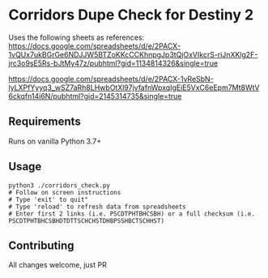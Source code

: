 # Corridors Dupe Check for Destiny 2

Uses the following sheets as references:
https://docs.google.com/spreadsheets/d/e/2PACX-1vQUx7ukBGrGe6NDJJW5BTZoKKcCCKhnpgJp3tQjOxVIkcrS-riJnXKlg2F-jrc3o9sE5Rs-bJtMy47z/pubhtml?gid=1134814326&single=true

https://docs.google.com/spreadsheets/d/e/2PACX-1vReSbN-lyLXPfYyyq3_wSZ7aRh8LHwbOtXl97jvfafnWpxqIgEiE5VxC6eEpm7Mt8WtV6ckqfn14i6N/pubhtml?gid=2145314735&single=true

## Requirements

Runs on vanilla Python 3.7+

## Usage

```
python3 ./corridors_check.py
# Follow on screen instructions
# Type 'exit' to quit"
# Type 'reload' to refresh data from spreadsheets
# Enter first 2 links (i.e. PSCDTPHTBHCSBH) or a full checksum (i.e. PSCDTPHTBHCSBHDTDTTSCHCHSTDHBPSSHBCTSCHHST)
```

## Contributing
All changes welcome, just PR
